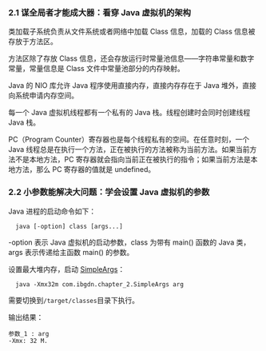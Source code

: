 ### 2.1 谋全局者才能成大器：看穿 Java 虚拟机的架构
  类加载子系统负责从文件系统或者网络中加载 Class 信息，加载的 Class 信息被存放于方法区。

  方法区除了存放 Class 信息，还会存放运行时常量池信息——字符串常量和数字常量，常量信息是 Class 文件中常量池部分的内存映射。

  Java 的 NIO 库允许 Java 程序使用直接内存，直接内存存在于 Java 堆外，直接向系统申请内存空间。

  每一个 Java 虚拟机线程都有一个私有的 Java 栈。线程创建时会同时创建线程 Java 栈。

  PC（Program Counter）寄存器也是每个线程私有的空间。在任意时刻，一个 Java 线程总是在执行一个方法，正在被执行的方法被称为当前方法。如果当前方法不是本地方法，PC 寄存器就会指向当前正在被执行的指令；如果当前方法是本地方法，那么 PC 寄存器的值就是 undefined。

### 2.2 小参数能解决大问题：学会设置 Java 虚拟机的参数
  Java 进程的启动命令如下：
  ```
    java [-option] class [args...]
  ```
  -option 表示 Java 虚拟机的启动参数，class 为带有 main() 函数的 Java 类， args 表示传递给主函数 main() 的参数。

  设置最大堆内存，启动 [SimpleArgs](../java/com/ibgdn/chapter_2/SimpleArgs.java)：
  ```
    java -Xmx32m com.ibgdn.chapter_2.SimpleArgs arg
  ```
  需要切换到`/target/classes`目录下执行。

  输出结果：
  ```
  参数_1 : arg
  -Xmx: 32 M.
  ```

